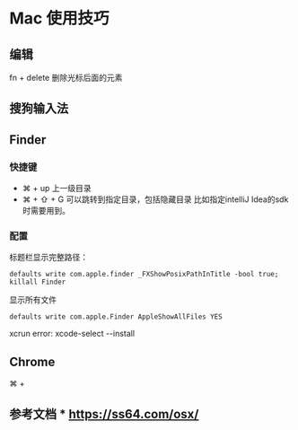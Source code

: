 # Mac 使用技巧

## 编辑
fn + delete 删除光标后面的元素

## 搜狗输入法

## Finder

### 快捷键
* ⌘ + up 上一级目录
* ⌘ + ⇧ + G 可以跳转到指定目录，包括隐藏目录 比如指定intelliJ Idea的sdk时需要用到。

### 配置
标题栏显示完整路径：
```
defaults write com.apple.finder _FXShowPosixPathInTitle -bool true; killall Finder
```

显示所有文件
```
defaults write com.apple.Finder AppleShowAllFiles YES
```



xcrun error: xcode-select --install

## Chrome
⌘ +




## 参考文档 * https://ss64.com/osx/

